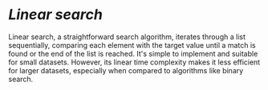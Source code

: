 # ***Linear search***

Linear search, a straightforward search algorithm, iterates through a list sequentially, comparing each element with the target value until a match is found or the end of the list is reached. It's simple to implement and suitable for small datasets. However, its linear time complexity makes it less efficient for larger datasets, especially when compared to algorithms like binary search.